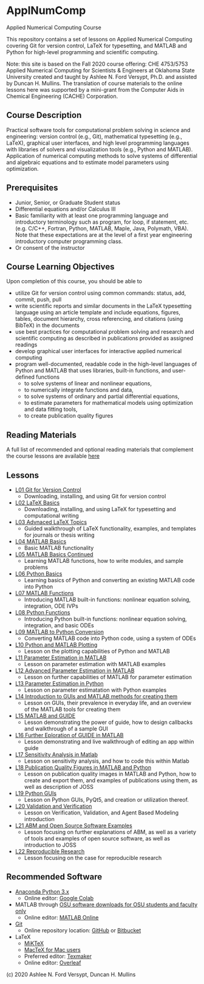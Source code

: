 # ApplNumComp
Applied Numerical Computing Course

This repository contains a set of lessons on Applied Numerical Computing covering Git for version control, LaTeX for typesetting, and MATLAB and Python for high-level programming and scientific computing. 

Note: this site is based on the Fall 2020 course offering: CHE 4753/5753 Applied Numerical Computing for Scientists & Engineers at Oklahoma State University created and taught by Ashlee N. Ford Versypt, Ph.D. and assisted by Duncan H. Mullins. The translation of course materials to the online lessons here was supported by a mini-grant from the Computer Aids in Chemical Engineering (CACHE) Corporation.

## Course Description
Practical software tools for computational problem solving in science and engineering: version control (e.g., Git), mathematical typesetting (e.g., LaTeX), graphical user interfaces, and high level programming languages with libraries of solvers and visualization tools (e.g., Python and MATLAB). Application of numerical computing methods to solve systems of differential and algebraic equations and to estimate model parameters using optimization.

## Prerequisites
* Junior, Senior, or Graduate Student status
* Differential equations and/or Calculus III
* Basic familiarity with at least one programming language and introductory terminology such as program, for loop, if statement, etc. (e.g. C/C++, Fortran, Python, MATLAB, Maple, Java, Polymath, VBA). Note that these expectations are at the level of a first year engineering introductory computer programming class.
* Or consent of the instructor

## Course Learning Objectives
Upon completion of this course, you should be able to
* utilize Git for version control using common commands: status, add, commit, push, pull
* write scientific reports and similar documents in the LaTeX typesetting language using an article template and include equations, figures, tables, document hierarchy, cross referencing, and citations (using BibTeX) in the documents
* use best practices for computational problem solving and research and scientific computing as described in publications provided as assigned readings
* develop graphical user interfaces for interactive applied numerical computing
* program well-documented, readable code in the high-level languages of Python and MATLAB that uses libraries, built-in functions, and user-defined functions
  * to solve systems of linear and nonlinear equations,
  * to numerically integrate functions and data,
  * to solve systems of ordinary and partial differential equations, 
  * to estimate parameters for mathematical models using optimization and data fitting tools, 
  * to create publication quality figures 

## Reading Materials
A full list of recommended and optional reading materials that complement the course lessons are available [here](https://github.com/ashleefv/ApplNumComp/blob/master/RecommendedReading.md)

## Lessons
* [L01 Git for Version Control](/L01%20Git%20for%20Version%20Control.md)
  * Downloading, installing, and using Git for version control
* [L02 LaTeX Basics](/L02%20LaTeX%20Basics)
  * Downloading, installing, and using LaTeX for typesetting and computational writing
* [L03 Advnaced LaTeX Topics](/L03%20Advanced%20LaTeX%20Topics.md)
  * Guided walkthrough of LaTeX functionality, examples, and templates for journals or thesis writing
* [L04 MATLAB Basics](/L04%20MATLAB%20Basics.md)
  * Basic MATLAB functionality
* [L05 MATLAB Basics Continued](/L05%20MATLAB%20Basics%20Cont.md)
  * Learning MATLAB functions, how to write modules, and sample problems
* [L06 Python Basics](/L06%20Python%20Basics.md)
  * Learning basics of Python and converting an existing MATLAB code into Python
* [L07 MATLAB Functions](/L07%20MATLAB%20Functions.md)
  * Introducing MATLAB built-in functions: nonlinear equation solving, integration, ODE IVPs
* [L08 Python Functions](/L08%20Python%20Functions.md)
  * Introducing Python built-in functions: nonlinear equation solving, integration, and basic ODEs
* [L09 MATLAB to Python Conversion](/L09%20MATLAB%20to%20Python%20Conversion.md)
  * Converting MATLAB code into Python code, using a system of ODEs
* [L10 Python and MATLAB Plotting](/L10%20Python%20and%20MATLAB%20Plotting.md)
  * Lesson on the plotting capabilities of Python and MATLAB
* [L11 Parameter Estimation in MATLAB](/L11%20Parameter%20Estimation%in%20MATLAB.md)
  *  Lesson on parameter estimation with MATLAB examples
* [L12 Advanced Parameter Estimation in MATLAB](/L12%20Advanced%20MATLAB%20Parameter%20Estimation.md)
  * Lesson on further capabilities of MATLAB for parameter estimation
* [L13 Parameter Estimation in Python](/L13%20Parameter%20Estimation%20in%20Python.md)
  * Lesson on parameter estimatation with Python examples
* [L14 Introduction to GUIs and MATLAB methods for creating them](/L14%20Introduction%20to%20GUIs.md)
  * Lesson on GUIs, their prevalence in everyday life, and an overview of the MATLAB tools for creating them
* [L15 MATLAB and GUIDE](/L15%20MATLAB%20and%20GUIDE.md)
  * Lesson demonstrating the power of guide, how to design callbacks and walkthrough of a sample GUI
* [L16 Further Eploration of GUIDE in MATLAB](/L16%20Further%20Exploration%20of%20GUIDE%20in%20MATLAB.md)
  * Lesson demonstrating and live walkthrough of editing an app within guide
* [L17 Sensitivity Analysis in Matlab](/L17%20Sensitivity%20Analysis.md)
  * Lesson on sensitivity analysis, and how to code this within Matlab
* [L18 Publication Quality Figures in MATLAB and Python](/L18%20Publication%20Quality%20Figures%20in%20MATLAB%20and%20Python.md)
  * Lesson on publication quality images in MATLAB and Python, how to create and export them, and examples of publications using them, as well as description of JOSS
* [L19 Python GUIs](/L19%20GUIs%20in%20Python.md)
  * Lesson on Python GUIs, PyQt5, and creation or utilization thereof.
* [L20 Validation and Verification](/L20%20Validation%20and%20Verification.md)
  * Lesson on Verification, Validation, and Agent Based Modeling introduction
* [L21 ABM and Open Source Software Examples](/L21%20Agent%20Based%20Modeling%20and%20Open%20Source%20Software.md)
  * Lesson focusing on further explanations of ABM, as well as a variety of tools and examples of open source software, as well as introduction to JOSS 
* [L22 Reproducible Research](/L22%20Reproducible%20Research%20Computing.md)
  * Lesson focusing on the case for reproducible research

## Recommended Software
* [Anaconda Python 3.x](https://www.anaconda.com/products/individual)
  * Online editor: [Google Colab](https://colab.research.google.com/)
* MATLAB through [OSU software downloads for OSU students and faculty only](https://ceat.okstate.edu/itservices/software-downloads/mathworks-matlab-simulink.html)
  * Online editor: [MATLAB Online](https://matlab.mathworks.com/)
* [Git](https://www.atlassian.com/git/tutorials/install-git)
  * Online repository location: [GitHub](https://github.com/) or [Bitbucket](https://bitbucket.org/)
* LaTeX
  * [MiKTeX](https://miktex.org/download)
  * [MacTeX for Mac users](http://www.tug.org/mactex/)
  * Preferred editor: [Texmaker](https://www.xm1math.net/texmaker/download.html)
  * Online editor: [Overleaf](https://www.overleaf.com)

  
(c) 2020 Ashlee N. Ford Versypt, Duncan H. Mullins
